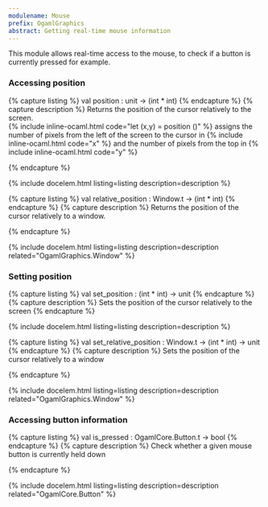 ```yaml
---
modulename: Mouse 
prefix: OgamlGraphics
abstract: Getting real-time mouse information 
---
```



This module allows real-time access to the mouse,
 to check if a button is currently pressed for example. 
### Accessing position 

{% capture listing %}
val position : unit -> (int * int)
{% endcapture %}
{% capture description %}
Returns the position of the cursor relatively to the screen.<br/>
 {% include inline-ocaml.html code="let (x,y) = position ()" %} assigns the number of pixels from the left of
 the screen to the cursor in {% include inline-ocaml.html code="x" %} and the number of pixels from the top in {% include inline-ocaml.html code="y" %}

{% endcapture %}

{% include docelem.html listing=listing description=description  %}

{% capture listing %}
val relative_position : Window.t -> (int * int)
{% endcapture %}
{% capture description %}
Returns the position of the cursor relatively to a window.
 
{% endcapture %}

{% include docelem.html listing=listing description=description  related="OgamlGraphics.Window" %}

### Setting position 

{% capture listing %}
val set_position : (int * int) -> unit
{% endcapture %}
{% capture description %}
Sets the position of the cursor relatively to the screen 
{% endcapture %}

{% include docelem.html listing=listing description=description  %}

{% capture listing %}
val set_relative_position : Window.t -> (int * int) -> unit
{% endcapture %}
{% capture description %}
Sets the position of the cursor relatively to a window
 
{% endcapture %}

{% include docelem.html listing=listing description=description  related="OgamlGraphics.Window" %}

### Accessing button information 

{% capture listing %}
val is_pressed : OgamlCore.Button.t -> bool
{% endcapture %}
{% capture description %}
Check whether a given mouse button is currently held down
 
{% endcapture %}

{% include docelem.html listing=listing description=description  related="OgamlCore.Button" %}

